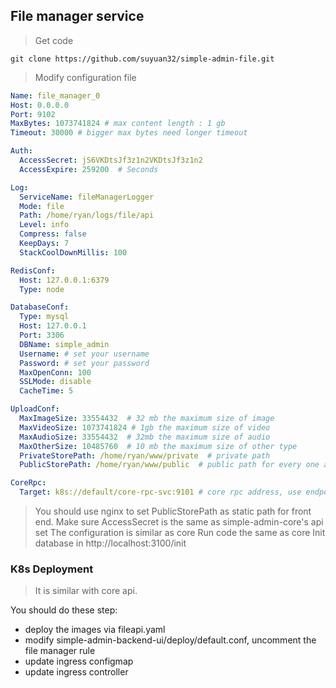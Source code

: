 ## File manager service

> Get code
```shell
git clone https://github.com/suyuan32/simple-admin-file.git
```

> Modify configuration file

```yaml
Name: file_manager_0
Host: 0.0.0.0
Port: 9102
MaxBytes: 1073741824 # max content length : 1 gb
Timeout: 30000 # bigger max bytes need longer timeout

Auth:
  AccessSecret: jS6VKDtsJf3z1n2VKDtsJf3z1n2
  AccessExpire: 259200  # Seconds

Log:
  ServiceName: fileManagerLogger
  Mode: file
  Path: /home/ryan/logs/file/api
  Level: info
  Compress: false
  KeepDays: 7
  StackCoolDownMillis: 100

RedisConf:
  Host: 127.0.0.1:6379
  Type: node

DatabaseConf:
  Type: mysql
  Host: 127.0.0.1
  Port: 3306
  DBName: simple_admin
  Username: # set your username
  Password: # set your password
  MaxOpenConn: 100
  SSLMode: disable
  CacheTime: 5

UploadConf:
  MaxImageSize: 33554432  # 32 mb the maximum size of image
  MaxVideoSize: 1073741824 # 1gb the maximum size of video
  MaxAudioSize: 33554432  # 32mb the maximum size of audio
  MaxOtherSize: 10485760  # 10 mb the maximum size of other type
  PrivateStorePath: /home/ryan/www/private  # private path 
  PublicStorePath: /home/ryan/www/public  # public path for every one access e.g. nginx path

CoreRpc:
  Target: k8s://default/core-rpc-svc:9101 # core rpc address, use endpoint in local | core 服务RPC地址，本地测试使用直连
```

> You should use nginx to set PublicStorePath as static path for front end.
> Make sure AccessSecret is the same as simple-admin-core's api set
> The configuration is similar as core
> Run code the same as core
> Init database in http://localhost:3100/init

### K8s Deployment
> It is similar with core api.

You should do these step:
- deploy the images via fileapi.yaml
- modify simple-admin-backend-ui/deploy/default.conf, uncomment the file manager rule
- update ingress configmap
- update ingress controller